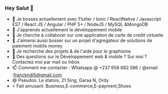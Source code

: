 ### Hey Salut 👋

<!--
**garaa2n/garaa2n** is a ✨ _special_ ✨ repository because its `README.md` (this file) appears on your GitHub profile.
-->

- 🔭 Je bosses actuellement avec Flutter / Ionic / ReactNative / Javascript ES7 / React JS  / Angular / PHP 5+ / NodeJS / MySQL &MongoDB
- 🌱 J'apprends actuellement le développement mobile
- 👯 Je cherche à collaborer sur une application de carte de crédit virtuelle
- 👯 J'aimerai aussi bosser sur un projet d'agregateur de solutions de paiement mobile money
- 🤔  Je recherche des projets & de l'aide pour le graphisme 
- 💬 Des questions sur le Développement web & mobile ? Sur moi ? Contactez moi par mail ou inbox
- 📫 Comment me contacter : Whatsapp @ +237 658 682 586 / @email :franckndi5@gmail.com
- 😄 Pseudos: Le statois, 21 Sing, Garaa N, Ordy
- ⚡ Fait amusant: Business,E-commerce,E-payment,Shoes

